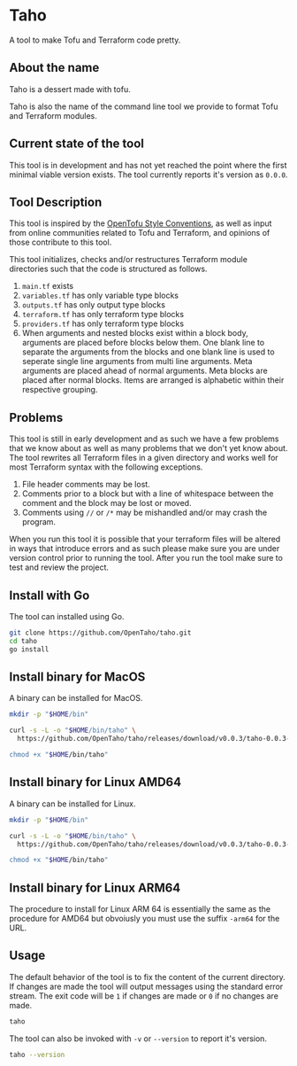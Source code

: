 # Taho

A tool to make Tofu and Terraform code pretty.

## About the name

Taho is a dessert made with tofu.

Taho is also the name of the command line tool we provide to format Tofu and
Terraform modules.

## Current state of the tool

This tool is in development and has not yet reached the point where the first
minimal viable version exists. The tool currently reports it's version as
`0.0.0`.

## Tool Description

This tool is inspired by the [OpenTofu Style Conventions][1], as well as input
from online communities related to Tofu and Terraform, and opinions of those
contribute to this tool.

This tool initializes, checks and/or restructures Terraform module directories
such that the code is structured as follows.

1. `main.tf` exists
2. `variables.tf` has only variable type blocks
3. `outputs.tf` has only output type blocks
4. `terraform.tf` has only terraform type blocks
5. `providers.tf` has only terraform type blocks
6. When arguments and nested blocks exist within a block body,
   arguments are placed before blocks below them. One blank line to separate the
   arguments from the blocks and one blank line is used to seperate single line
   arguments from multi line arguments. Meta arguments are placed ahead of
   normal arguments. Meta blocks are placed after normal blocks. Items are
   arranged is alphabetic within their respective grouping.

## Problems

This tool is still in early development and as such we have a few problems that
we know about as well as many problems that we don't yet know about. The tool
rewrites all Terraform files in a given directory and works well for most
Terraform syntax with the following exceptions.

1. File header comments may be lost.
2. Comments prior to a block but with a line of whitespace between the comment
and the block may be lost or moved.
3. Comments using `//` or `/*` may be mishandled and/or may crash the program.

When you run this tool it is possible that your terraform files will be altered
in ways that introduce errors and as such please make sure you are under version
control prior to running the tool. After you run the tool make sure to test and
review the project.

## Install with Go

The tool can installed using Go.

```zsh
git clone https://github.com/OpenTaho/taho.git
cd taho
go install
```

## Install binary for MacOS

A binary can be installed for MacOS.

```zsh
mkdir -p "$HOME/bin"

curl -s -L -o "$HOME/bin/taho" \
  https://github.com/OpenTaho/taho/releases/download/v0.0.3/taho-0.0.3-darwin-$(arch)"

chmod +x "$HOME/bin/taho"
```

## Install binary for Linux AMD64

A binary can be installed for Linux.

```zsh
mkdir -p "$HOME/bin"

curl -s -L -o "$HOME/bin/taho" \
  https://github.com/OpenTaho/taho/releases/download/v0.0.3/taho-0.0.3-linux-amd64"

chmod +x "$HOME/bin/taho"
```

## Install binary for Linux ARM64

The procedure to install for Linux ARM 64 is essentially the same as the
procedure for AMD64 but obvoiusly you must use the suffix `-arm64` for the URL.

## Usage

The default behavior of the tool is to fix the content of the current directory.
If changes are made the tool will output messages using the standard error
stream. The exit code will be  `1` if changes are made or `0` if no changes are
made.

```zsh
taho
```

The tool can also be invoked with `-v` or `--version` to report it's version.

```zsh
taho --version
```

[1]: https://opentofu.org/docs/language/syntax/style/